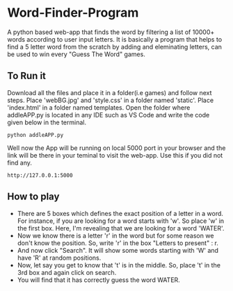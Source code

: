 # Word-Finder-Program
A python based web-app that finds the word by filtering a list of 10000+ words according to user input letters.
It is basically a program that helps to find a 5 letter word from the scratch by adding and eleminating letters, can be used to win every "Guess The Word" games.
## To Run it
Download all the files and place it in a folder(i.e games) and follow next steps.
Place 'webBG.jpg' and 'style.css' in a folder named 'static'.
Place 'index.html' in a folder named templates.
Open the folder where addleAPP.py is located in any IDE such as VS Code and write the code given below in the terminal.
```
python addleAPP.py
```
Well now the App will be running on local 5000 port in your browser and the link will be there in your teminal to visit the web-app.
Use this if you did not find any.
```
http://127.0.0.1:5000
```
## How to play
- There are 5 boxes which defines the exact position of a letter in a word. For instance, if you are looking for a word starts with 'w'. So place 'w' in the first box. Here, I'm revealing that we are looking for a word 'WATER'.
- Now we know there is a letter 'r' in the word but for some reason we don't know the position. So, write 'r' in the box "Letters to present" : r.
- And now click "Search". It will show some words starting with 'W' and have 'R' at random positions.
- Now, let say you get to know  that 't' is in the middle. So, place 't' in the 3rd box and again click on search.
- You will find that it has correctly guess the word WATER.
